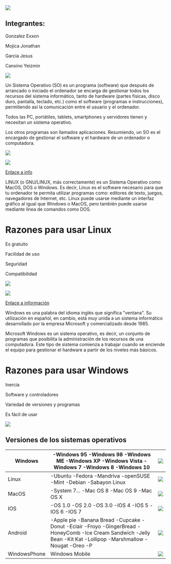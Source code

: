 ![](https://images.cooltext.com/5136244.png)



## Integrantes:
Gonzalez Exxon

Mojica Jonathan

Garcia Jesus

Cansino Yeizmin


![](https://images.cooltext.com/5136252.png)

Un Sistema Operativo (SO) es un programa (software) que después de arrancado o iniciado el ordenador se encarga de gestionar todos los recursos del sistema informático, tanto de hardware (partes físicas, disco duro, pantalla, teclado, etc.) como el software (programas e instrucciones), permitiendo así la comunicación entre el usuario y el ordenador. 

 Todos las PC, portátiles, tablets, smartphones y servidores tienen y necesitan un sistema operativo.

 Los otros programas son llamados aplicaciones. Resumiendo, un SO es el encargado de gestionar el software y el hardware de un ordenador o computadora.

![](http://www.nosabesnada.com/uploads/2013/02/Captura-de-pantalla-2012-04-06-a-las-22.27.20-300x221.png)

 
![](https://images.cooltext.com/5136263.png)

[Enlace a info](http://linux.ciberaula.com/articulo/que_es_linux)

LINUX (o GNU/LINUX, más correctamente) es un Sistema Operativo como MacOS, DOS o Windows. Es decir, Linux es el software necesario para que tu ordenador te permita utilizar programas como: editores de texto, juegos, navegadores de Internet, etc. Linux puede usarse mediante un interfaz gráfico al igual que Windows o MacOS, pero también puede usarse mediante línea de comandos como DOS.
# Razones para usar Linux
Es gratuito

Facilidad de uso

Seguridad
 
Compatibilidad
 
![](http://permondo.eu/wp-content/uploads/2014/06/logo-linux.png)

![](https://images.cooltext.com/5136269.png)
 
[ Enlace a información ](https://definicion.de/windows/)

Windows es una palabra del idioma inglés que significa "ventana". Su utilización en español, en cambio, está muy unida a un sistema informático desarrollado por la empresa Microsoft y comercializado desde 1985.

Microsoft Windows es un sistema operativo, es decir, un conjunto de programas que posibilita la administración de los recursos de una computadora. Este tipo de sistema comienza a trabajar cuando se enciende el equipo para gestionar el hardware a partir de los niveles más básicos.

#  Razones para usar Windows
 Inercia

 Software y controladores
 
 Variedad de versiones y programas
 
 Es fácil de usar
 
 ![](http://files.softicons.com/download/system-icons/crystal-intense-icons-by-tatice/png/256/Windows.png)

##  Versiones de los sistemas operativos





| Windows      | -Windows 95 -Windows 98 -Windows ME -Windows XP -Windows Vista -Windows 7 -Windows 8 -Windows 10                                                                 |  ![](https://vignette.wikia.nocookie.net/creepypasta/images/c/c9/Windows-logo.png/revision/latest?cb=20170708054107&path-prefix=es) |
|--------------|------------------------------------------------------------------------------------------------------------------------------------------------------------------|---|
| Linux        | -Ubuntu -Fedora -Mandriva -openSUSE -Mint -Debian -Sabayon Linux                                                                                                 | ![](https://seeklogo.com/images/L/Linux_Tux-logo-DA252F3C21-seeklogo.com.png)  |
| MacOS        | -System 7... -Mac OS 8 -Mac OS 9 -Mac OS X                                                                                                                       |  ![](https://seeklogo.com/images/M/Mac_OS-logo-EBD2AA67B3-seeklogo.com.png) |
| IOS          | -OS 1.0 -OS 2.0 -OS 3.0 -IOS 4 -IOS 5 -IOS 6 -IOS 7                                                                                                              |  ![](https://vignette.wikia.nocookie.net/logopedia/images/6/63/IOS_logo_2012.png/revision/latest?cb=20160329193433) |
| Android      | -Apple pie -Banana Bread -Cupcake -Donut -Eclair -Froyo -GingerBread -HoneyComb -Ice Cream Sandwich -Jelly Bean -Kit Kat -Lollipop -Marshmallow -Nougat -Oreo -P | ![](https://ugc.kn3.net/i/origin/http://www.androidguys.com/wp-content/uploads/2010/02/Android-Logo-Leaning.jpg)  |
| WindowsPhone | Windows Mobile                                                                                                                                                   |  ![](https://vignette.wikia.nocookie.net/logopedia/images/3/3a/Windows_mobile_logo.jpg/revision/latest?cb=20110727200010) |
